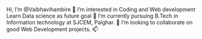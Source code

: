  Hi, I’m @Vaibhavihambire
👀 I’m interested in Coding and Web development
    Learn Data science as future goal
🌱 I’m currently pursuing B.Tech in Information technology at SJCEM, Palghar.
💞️ I’m looking to collaborate on good Web Development projects.
📫 
